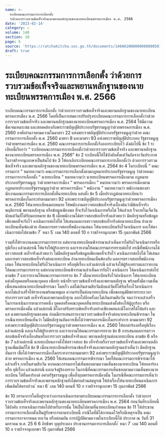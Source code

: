 ```yaml
---
name: >-
  ระเบียบคณะกรรมการการเลือกตั้ง
  ว่าด้วยการรวบรวมข้อเท็จจริงและพยานหลักฐานของนายทะเบียนพรรคการเมือง พ.ศ. 2566
date: '2023-02-14'
category: ก
volume: 140
section: 10
page: 5
source: 'https://ratchakitcha.soc.go.th/documents/140A010N0000000000501.pdf'
draft: true
---
```


# ระเบียบคณะกรรมการการเลือกตั้ง ว่าด้วยการรวบรวมข้อเท็จจริงและพยานหลักฐานของนายทะเบียนพรรคการเมือง พ.ศ. 2566

ระเบียบคณะกรรมการการเลือกตั้ง ว่าด้วยการรวบรวมข้อเท็จจริงและพยานหลักฐานของนายทะเบียนพรรคการเมือง พ.ศ. 2566 โดยที่เป็นการสมควรปรับปรุงระเบียบคณะกรรมการการเลือกตั้งว่าด้วยการรวบรวมข้อเท็จจริง และพยานหลักฐานของนายทะเบียนพรรคการเมือง พ.ศ. 2564 ให้มีความชัดเจนเหมาะสม และสอดคล้องกับพระราชบัญญัติประกอบรัฐธรรมนูญว่าด้วยพรรคการเมือง พ.ศ. 2560 อาศัยอำนาจตามความในมาตรา 22 แห่งพระราชบัญญัติประกอบรัฐธรรมนูญว่าด้วย คณะกรรมการการเลือกตั้ง พ.ศ. 2560 มาตรา 8 และมาตรา 93 แห่งพระราชบัญญัติประกอบ รัฐธรรมนูญว่าด้วยพรรคการเมือง พ.ศ. 2560 คณะกรรมการการเลือกตั้งจึงออกระเบียบไว้ ดังต่อไปนี้ ข้อ 1 ระ เบียบนี้เรียกว่า “ ระเบียบคณะกรรมการการเลือกตั้งว่าด้วยการรวบรวมข้อเท็จจริง และพยานหลักฐานของนายทะเบียนพรรคการเมือง พ.ศ. 2566” ข้อ 2 ระเบียบนี้ให้ใช้บังคับตั้งแต่วันถัดจากวันประกาศในราชกิจจานุเบกษาเป็นต้นไป ข้อ 3 ให้ยกเลิกระเบียบคณะกรรมการการเลือกตั้งว่า ด้วยการรวบรวมข้อเท็จจริง และพยานหลักฐานของนายทะเบียนพรรคการเมือง พ.ศ. 2564 ข้อ 4 ในระเบียบนี้ “ คณะกรรมการ ” หมายความว่า คณะกรรมการการเลือกตั้งตามกฎหมายประกอบรัฐธรรมนูญ ว่าด้วยคณะกรรมการการเลือกตั้ง “ นายทะเบียน ” หมายความว่า นายทะเบียนพรรคการเมืองตาม กฎหมายประกอบรัฐธรรมนูญ ว่าด้วยพรรคการเมือง “ พรรคการเมือง ” หมายความว่า พรรคการเมืองตามกฎหมายประกอบรัฐธรรมนูญว่าด้วย พรรคการเมือง “ พนักงาน ” หมายความว่า พนักงานของสานักงานคณะกรรมการการเลือกตั้งที่นายทะเบียน แต่งตั้ง ข้อ 5 เมื่อปรากฏต่อนายทะเบียนว่า พรรคการเมืองใดกระทำตามมาตรา 92 แห่งพระราชบัญญัติประกอบรัฐธรรมนูญว่าด้วยพรรคการเมือง พ.ศ. 2560 ให้นายทะเบียนมอบหมาย ให้พนักงานตรวจสอบข้อเท็จจริงเบื้องต้นว่ามีข้อเท็จจริง พฤติการณ์ พยานหลักฐาน หรือข้อมูลเพียงพอ ที่จะรับไว้ดาเนินการหรือไม่ ให้แล้วเส ร็จภายในเจ็ดวันนับแต่วันที่ได้รับมอบหมาย ข้อ 6 เมื่อพนักงานได้ตรวจสอบข้อเท็จจริงแล้วพบว่า มีหลักฐานหรือข้อมูลเพียงพอที่จะรับไว้ ดาเนินการต่อไปได้ ให้เสนอผลการตรวจสอบข้อเท็จจริงต่อนายทะเบียน ถ้านายทะเบียนเห็นพ้องด้วย กับผลการตรวจสอบที่พนักงานเสนอ ให้นายทะเบียนรับไว้ดาเนินการ และให้ดาเนินการต่อไปตามข้อ 7 ้ หนา 5 ่ เลม 140 ตอนที่ 10 ก ราชกิจจานุเบกษา 15 กุมภาพันธ์ 2566

รวมทั้งให้รายงานคณะกรรมการทราบ แต่หากนายทะเบียนพิจารณาแล้วเห็นควรไม่รับไว้ดาเนินการหรือ ยุติเรื่อง แล้วแต่กรณี ให้แจ้งให้ผู้ร้องทราบ และรายงานให้คณะกรรมการทราบต่อไป กรณีที่พนักงานได้ตรวจสอบข้ อเท็จจริงแล้วพบว่า ไม่มีหลักฐานหรือข้อมูลเพียงพอที่จะรับไว้ ดาเนินการต่อไปได้ ให้เสนอผลการตรวจสอบข้อเท็จจริงต่อนายทะเบียน ถ้านายทะเบียนเห็นพ้องกับ ผลการตรวจสอบที่พนักงานเสนอ ให้นายทะเบียนไม่รับไว้ดาเนินการ หรือยุติเรื่อง แล้วแต่กรณี แล้วแจ้งให้ผู้ร้องทราบและรายงานให้คณะกรรมการทราบ แต่หากนายทะเบียนพิจารณาแล้วเห็นควรรับไว้ ดาเนินการ ให้ดาเนินการต่อไปตามข้อ 7 และรายงานให้คณะกรรมการทราบ ข้อ 7 เมื่อนายทะเบียนรับไว้ดำเนินการ ให้นายทะเบียนแต่งตั้งบุคคลหรือคณะบุคคล เพื่อทำ หน้าที่รวบรวมข้อเท็จจริงและพยานหลักฐาน พร้อมทั้งมีความเห็น เพื่อเสนอต่อนายทะเบียนพิจารณา โดยเร็ว แต่ไม่เกินสามสิบวันนับแต่วันที่ได้รับเรื่องไว้ดาเนินการ หากไม่แล้วเสร็จให้รายงานพร้อมเหตุผล ความจำเป็นต่อนายทะเบียน เพื่อขออนุมัติขยายระยะเวลาทำการรวบรวมข้ อเท็จจริงและพยานหลักฐาน ออกไปอีกครั้งละไม่เกินสามสิบวัน จนกว่าจะแล้วเสร็จ ในการดาเนินการตามวรรคหนึ่ง บุคคลหรือคณะบุคคลที่นายทะเบียนแต่งตั้งต้องให้ผู้ถูกร้อง หรือพรรคการเมืองนั้น แล้วแต่กรณี มีโอกาสรับทราบข้อเท็จจริงอย่างเพียงพอและมีโอกาสได้โต้แย้ง และแส ดงพยานหลักฐานของตน ก่อนมีการเสนอรายงานรวบรวมข้อเท็จจริงต่อนายทะเบียนพิจารณา ในกรณีนายทะเบียนเห็นว่า ไม่มีหลักฐานอันควรเชื่อได้ว่าพรรคการเมืองใดกระทำการ ตามมาตรา 92 แห่งพระราชบัญญัติประกอบรัฐธรรมนูญว่าด้วยพรรคการเมือง พ.ศ. 2560 ให้ยกคำร้องหรือยุติเรื่อง แล้วแต่กรณี และแจ้งให้ผู้ร้องทราบ และรายงานให้คณะกรรมการทราบ ข้อ 8 การเสนอผลการตรวจสอบข้อเท็จจริงเบื้องต้นหรือการรวบรวมข้อเท็จจริงและ พยานหลักฐานต่อนายทะเบียน ตามข้อ 6 หรือข้อ 7 แล้วแต่กรณี นายทะเบียนอาจสั่งให้ตรวจสอบ ข้อ เท็จจริงหรือรวบรวมข้อเท็จจริงและพยานหลักฐานเพิ่มเติมก็ได้ ข้อ 9 เมื่อนายทะเบียนพิจารณาข้อเท็จจริงและพยานหลักฐานแล้วเห็นว่า มีหลักฐานอันควร เชื่อได้ว่าพรรคการเมืองใดกระทาการตามมาตรา 92 แห่งพระราชบัญญัติประกอบรัฐธรรมนูญว่าด้วย พรรคการเมือง พ.ศ. 2560 ให้เสนอคณะกรรมการพิจารณา โดยให้คณะกรรมการพิจารณาให้แล้วเสร็จ ภายในสามสิบวัน หากคณะกรรมการไม่เห็นชอบตามความเห็นของนายทะเบียน ให้ยกคาร้องหรือ ยุติเรื่อง แล้วแต่กรณี และแจ้งผู้ร้องทราบ ในกรณีที่คณะกรรมการเห็นชอบตามความเห็นของนายทะเบียน ให้ยื่นคาร้องต่ อศาลรัฐธรรมนูญ เพื่อสั่งยุบพรรคการเมืองนั้น ในกรณีที่คณะกรรมการเห็นว่า การรวบรวมข้อเท็จจริงและพยานหลักฐานยังไม่ครบถ้วนสมบูรณ์ ให้ส่งเรื่องให้นายทะเบียนดาเนินการเพิ่มเติมให้ครบถ้วน ้ หนา 6 ่ เลม 140 ตอนที่ 10 ก ราชกิจจานุเบกษา 15 กุมภาพันธ์ 2566

ข้อ 10 บรรดาการใดที่อยู่ระหว่างการดาเนินการตามระเบียบคณะกรรมการการเลือกตั้ง ว่าด้วยการรวบรวมข้อเท็จจริงและพยานหลักฐานของนายทะเบียนพรรคการเมือง พ.ศ. 2564 ก่อนวันที่ระเบียบนี้ใช้บังคับ การดาเนินการต่อไปสำหรับการนั้น ให้เป็นไปตามที่นายทะเบียนกำหนด ข้อ 11 ให้ประธานกรรมการการเลือกตั้งเป็นผู้รักษาการตามระเบียบนี้ กรณีใดที่มิได้กาหนดไว้หรือมีเหตุจาเป็น คณะกรรมการอาจกาหนด ยกเว้น หรือผ่อนผัน การปฏิบัติตามความในระเบียบนี้ได้ ประกาศ ณ วันที่ 31 มกราคม พ.ศ. 25 6 6 อิทธิพร บุญประคอง ประธานกรรมการการเลือกตั้ง ้ หนา 7 ่ เลม 140 ตอนที่ 10 ก ราชกิจจานุเบกษา 15 กุมภาพันธ์ 2566
